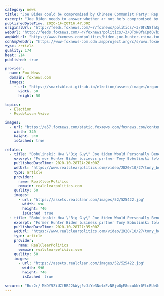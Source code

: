 ```yaml
---
category: news
title: "Joe Biden could be compromised by Chinese Communist Party: Rep. Crenshaw"
excerpt: "Joe Biden needs to answer whether or not he's compromised by China before the Nov. 3 election, Rep. Dan Crenshaw, R-Texas, said Wednesday."
publishedDateTime: 2020-10-28T16:47:30Z
originalUrl: "http://feeds.foxnews.com/~r/foxnews/politics/~3/0TxN8faCpd0/biden-joe-hunter-china-tony-bobulinski-dan-crenshaw"
webUrl: "http://feeds.foxnews.com/~r/foxnews/politics/~3/0TxN8faCpd0/biden-joe-hunter-china-tony-bobulinski-dan-crenshaw"
ampWebUrl: "https://www.foxnews.com/politics/biden-joe-hunter-china-tony-bobulinski-dan-crenshaw.amp"
cdnAmpWebUrl: "https://www-foxnews-com.cdn.ampproject.org/c/s/www.foxnews.com/politics/biden-joe-hunter-china-tony-bobulinski-dan-crenshaw.amp"
type: article
quality: 174
heat: 214
published: true

provider:
  name: Fox News
  domain: foxnews.com
  images:
    - url: "https://smartableai.github.io/election/assets/images/organizations/foxnews.com-50x50.jpg"
      width: 50
      height: 50

topics:
  - Election
  - Republican Voice

images:
  - url: "https://a57.foxnews.com/static.foxnews.com/foxnews.com/content/uploads/2018/09/340/340/calebparkeheadshot0622182.jpg?ve=1&tl=1"
    width: 340
    height: 340
    isCached: true

related:
  - title: "Bobulinski: How \"Big Guy\" Joe Biden Would Personally Benefit From A Stake In A Chinese Business Deal"
    excerpt: "Former Hunter Biden business partner Tony Bobulinski told Tucker Carlson he is \"1000%\" certain that \"Big Guy\" stands for Joe Biden in leaked documents. TONY BOBULINSKI, FMR. HUNTER BIDEN BUSINESS PARTNER: I want to simplify this for the American people as much as I can."
    publishedDateTime: 2020-10-28T14:20:00Z
    webUrl: "https://www.realclearpolitics.com/video/2020/10/27/tony_bobulinski_how_joe_biden_would_personally_benefit_from_a_stake_in_a_chinese_business_deal.html"
    type: article
    provider:
      name: RealClearPolitics
      domain: realclearpolitics.com
    quality: 50
    images:
      - url: "https://assets.realclear.com/images/52/525422.jpg"
        width: 996
        height: 746
        isCached: true
  - title: "Bobulinski: How \"Big Guy\" Joe Biden Would Personally Benefit From A Stake In A Chinese Business Deal"
    excerpt: "Former Hunter Biden business partner Tony Bobulinski told Tucker Carlson he is \"1000%\" certain that \"Big Guy\" stands for Joe Biden in leaked documents. TONY BOBULINSKI, FMR. HUNTER BIDEN BUSINESS PARTNER: I want to simplify this for the American people as much as I can."
    publishedDateTime: 2020-10-28T17:35:00Z
    webUrl: "https://www.realclearpolitics.com/video/2020/10/27/tony_bobulinski_how_joe_biden_would_personally_benefit_from_a_stake_in_a_chinese_business_deal.html#!"
    type: article
    provider:
      name: RealClearPolitics
      domain: realclearpolitics.com
    quality: 50
    images:
      - url: "https://assets.realclear.com/images/52/525422.jpg"
        width: 996
        height: 746
        isCached: true

secured: "Buz2r/rMkDY5ZiUZfBBJ2kWyj0zJiYe3No0xEzNBjw8pE8ocukNr0FtcBUeGrLAo0jGKg/TQ0hy5/aAlectcS8ru00Du2sVWvD659hvkLKRjbTt+bTn0qS/qk7a8tO50FGCQtETZMGPJ2mYLcdiwzRb9hPZtbp8kBmovUm0I0YdbNUV/iSue1P/xilOrbd5PRLMGzZmHIwYoKmG8A10xbeO06xFqxctw89THX+wPOSSnRm/jA0L4CXnlwv5Mf/riSGu1xjm/GoIGGT7MnsJBRq7VwyBTMe2UUpZ706lHpAEtUvaH6TjkwHToUkOns9jQW2Guz9c8a4j0rioauwkaN5aTxHIrfpgEBBlk28IUnV8=;K5HL1Xr62oNa0Sz88A+Fow=="
---
```


